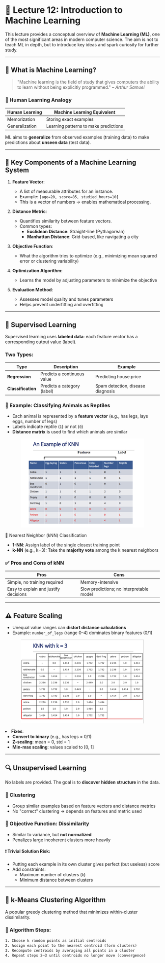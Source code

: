 # 🤖 Lecture 12: Introduction to Machine Learning

This lecture provides a conceptual overview of **Machine Learning (ML)**, one of the most significant areas in modern computer science. The aim is not to teach ML in depth, but to introduce key ideas and spark curiosity for further study.

---

## 🎯 What is Machine Learning?

> "Machine learning is the field of study that gives computers the ability to learn without being explicitly programmed." – *Arthur Samuel*

### 🧠 Human Learning Analogy
| Human Learning     | Machine Learning Equivalent         |
|--------------------|--------------------------------------|
| Memorization       | Storing exact examples               |
| Generalization     | Learning patterns to make predictions |

ML aims to **generalize** from observed examples (training data) to make predictions about **unseen data** (test data).

---


## 🔧 Key Components of a Machine Learning System

1. **Feature Vector**:  
   - A list of measurable attributes for an instance.  
   - Example: `[age=20, score=85, studied_hours=10]`
   - This is a vector of numbers → enables mathematical processing.

2. **Distance Metric**:  
   - Quantifies similarity between feature vectors.  
   - Common types:
     - **Euclidean Distance**: Straight-line (Pythagorean)
     - **Manhattan Distance**: Grid-based, like navigating a city

3. **Objective Function**:  
   - What the algorithm tries to optimize (e.g., minimizing mean squared error or clustering variability)

4. **Optimization Algorithm**:  
   - Learns the model by adjusting parameters to minimize the objective

5. **Evaluation Method**:  
   - Assesses model quality and tunes parameters
   - Helps prevent underfitting and overfitting

---

## 🧠 Supervised Learning

Supervised learning uses **labeled data**: each feature vector has a corresponding output value (label).

### Two Types:

| Type           | Description                        | Example                          |
|----------------|------------------------------------|----------------------------------|
| **Regression** | Predicts a continuous value        | Predicting house price           |
| **Classification** | Predicts a category (label)   | Spam detection, disease diagnosis |

### 🧪 Example: Classifying Animals as Reptiles

- Each animal is represented by a **feature vector** (e.g., has legs, lays eggs, number of legs)
- Labels indicate reptile (`1`) or not (`0`)
- **Distance matrix** is used to find which animals are similar

<p align="center">
  <img src="Images/KNN.png" alt="Description" width="400"/>
</p
 

#### 📌 Nearest Neighbor (kNN) Classification

- **1-NN**: Assign label of the single closest training point
- **k-NN** (e.g., k=3): Take the **majority vote** among the k nearest neighbors

### ✅ Pros and Cons of kNN

| Pros                                       | Cons                                      |
|--------------------------------------------|-------------------------------------------|
| Simple, no training required               | Memory-intensive                          |
| Easy to explain and justify decisions      | Slow predictions; no interpretable model  |

---

## ⚠️ Feature Scaling

- Unequal value ranges can **distort distance calculations**
- Example: `number_of_legs` (range 0–4) dominates binary features (0/1)

<p align="center">
  <img src="Images/KNN3.png" alt="Description" width="400"/>
</p
 
- **Fixes**:
  - **Convert to binary** (e.g., has legs = 0/1)
  - **Z-scaling**: mean = 0, std = 1
  - **Min-max scaling**: values scaled to [0, 1]

---

## 🔍 Unsupervised Learning

No labels are provided. The goal is to **discover hidden structure** in the data.

### 🔹 Clustering

- Group similar examples based on feature vectors and distance metrics
- No "correct" clustering → depends on features and metric used

### 🎯 Objective Function: Dissimilarity

- Similar to variance, but **not normalized**
- Penalizes large incoherent clusters more heavily

#### ❗ Trivial Solution Risk:
- Putting each example in its own cluster gives perfect (but useless) score
- Add constraints:
  - Maximum number of clusters (`k`)
  - Minimum distance between clusters

---

## 🔢 k-Means Clustering Algorithm

A popular greedy clustering method that minimizes within-cluster dissimilarity.

### 📘 Algorithm Steps:

```plaintext
1. Choose k random points as initial centroids
2. Assign each point to the nearest centroid (form clusters)
3. Recompute centroids by averaging all points in a cluster
4. Repeat steps 2–3 until centroids no longer move (convergence)
